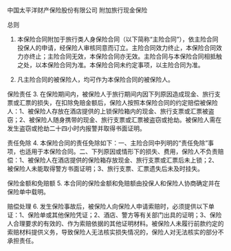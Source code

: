 中国太平洋财产保险股份有限公司 附加旅行现金保险

总则
1. 本保险合同附加于旅行类人身保险合同（以下简称“主险合同”），依主险合同投保人的申请，经保险人审核同意而订立。主险合同效力终止，本保险合同效力亦终止；主险合同无效，本保险合同亦无效。主险合同与本保险合同相抵触之处，以本保险合同为准。本保险合同未约定事项，以主险合同为准。

2. 凡主险合同的被保险人，均可作为本保险合同的被保险人。

保险责任
3. 在保险期间内，被保险人于旅行期间内因下列原因造成现金、旅行支票或汇票的损失，在扣除免赔金额后，保险人按照本保险合同的约定赔偿被保险人：1、被保险人存放在酒店提供的上锁保险箱内的现金、旅行支票或汇票被盗窃；2、被保险人随身携带的现金、旅行支票或汇票被盗窃或抢劫。被保险人需在发生盗窃或抢劫二十四小时内报警并取得书面证明。

责任免除
4. 本保险合同的责任免除如下：一、主险合同中列明的“责任免除”事项，也适用于本保险合同。二、下列原因或情形下的损失、费用，保险人不负责赔偿：1、被保险人在酒店提供的保险箱存放现金、旅行支票或汇票后未上锁；2、被保险人未能取得警方书面证明；3、旅行支票、汇票遗失后未及时挂失。

保险金额和免赔额
5. 本合同的保险金额和免赔额由投保人和保险人协商确定并在保险单中载明。

赔偿处理
6. 发生保险事故后，被保险人向保险人申请索赔时，必须提供以下单证：1、保险单或其他保险凭证；2、酒店、警方等有关部门出具的证明；3、保险人合理要求的有效的、作为索赔依据的其他证明材料。被保险人未履行前款约定的索赔材料提供义务，导致保险人无法核实损失情况的，保险人对无法核实的部分不承担责任。